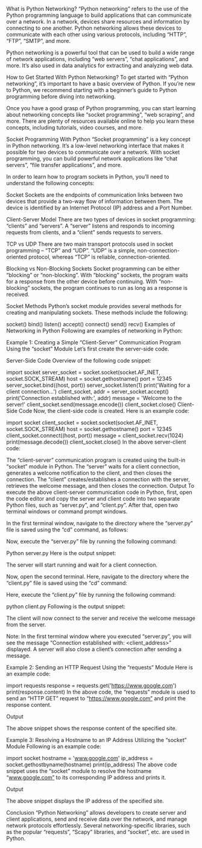 What is Python Networking?
“Python networking” refers to the use of the Python programming language to build applications that can communicate over a network. In a network, devices share resources and information by connecting to one another. Python networking allows these devices to communicate with each other using various protocols, including “HTTP”, “FTP”, “SMTP”, and more.

Python networking is a powerful tool that can be used to build a wide range of network applications, including “web servers”, “chat applications”, and more. It’s also used in data analytics for extracting and analyzing web data.

How to Get Started With Python Networking?
To get started with “Python networking”, it’s important to have a basic overview of Python. If you’re new to Python, we recommend starting with a beginner’s guide to Python programming before diving into networking.

Once you have a good grasp of Python programming, you can start learning about networking concepts like “socket programming”, “web scraping”, and more. There are plenty of resources available online to help you learn these concepts, including tutorials, video courses, and more.

Socket Programming With Python
“Socket programming” is a key concept in Python networking. It’s a low-level networking interface that makes it possible for two devices to communicate over a network. With socket programming, you can build powerful network applications like “chat servers”, “file transfer applications”, and more.

In order to learn how to program sockets in Python, you’ll need to understand the following concepts:

Socket
Sockets are the endpoints of communication links between two devices that provide a two-way flow of information between them. The device is identified by an Internet Protocol (IP) address and a Port Number.

Client-Server Model
There are two types of devices in socket programming: “clients” and “servers”. A “server” listens and responds to incoming requests from clients, and a “client” sends requests to servers.

TCP vs UDP
There are two main transport protocols used in socket programming – “TCP” and “UDP”. “UDP” is a simple, non-connection-oriented protocol, whereas “TCP” is reliable, connection-oriented.

Blocking vs Non-Blocking Sockets
Socket programming can be either “blocking” or “non-blocking”. With “blocking” sockets, the program waits for a response from the other device before continuing. With “non-blocking” sockets, the program continues to run as long as a response is received.

Socket Methods
Python’s socket module provides several methods for creating and manipulating sockets. These methods include the following:

socket()
bind()
listen()
accept()
connect()
send()
recv()
Examples of Networking in Python
Following are examples of networking in Python:

Example 1: Creating a Simple “Client-Server” Communication Program Using the “socket” Module
Let’s first create the server-side code.

Server-Side Code
Overview of the following code snippet:

import socket
server_socket = socket.socket(socket.AF_INET, socket.SOCK_STREAM)
host = socket.gethostname()
port = 12345
server_socket.bind((host, port))
server_socket.listen(1)
print('Waiting for a client connection...')
client_socket, addr = server_socket.accept()
print('Connection established with:', addr)
message = 'Welcome to the server!'
client_socket.send(message.encode())
client_socket.close()
Client-Side Code
Now, the client-side code is created. Here is an example code:

import socket
client_socket = socket.socket(socket.AF_INET, socket.SOCK_STREAM)
host = socket.gethostname()
port = 12345
client_socket.connect((host, port))
message = client_socket.recv(1024)
print(message.decode())
client_socket.close()
In the above server-client code:

The “client-server” communication program is created using the built-in “socket” module in Python.
The “server” waits for a client connection, generates a welcome notification to the client, and then closes the connection.
The “client” creates/establishes a connection with the server, retrieves the welcome message, and then closes the connection.
Output
To execute the above client-server communication code in Python, first, open the code editor and copy the server and client code into two separate Python files, such as “server.py”, and “client.py”. After that, open two terminal windows or command prompt windows.

In the first terminal window, navigate to the directory where the “server.py” file is saved using the “cd” command, as follows:


Now, execute the “server.py” file by running the following command:

Python server.py
Here is the output snippet:


The server will start running and wait for a client connection.

Now, open the second terminal. Here, navigate to the directory where the “client.py” file is saved using the “cd” command:


Here, execute the “client.py” file by running the following command:

python client.py
Following is the output snippet:


The client will now connect to the server and receive the welcome message from the server.

Note: In the first terminal window where you executed “server.py”, you will see the message “Connection established with: <client_address>” displayed. A server will also close a client’s connection after sending a message.

Example 2: Sending an HTTP Request Using the “requests” Module
Here is an example code:

import requests
response = requests.get('https://www.google.com')
print(response.content)
In the above code, the “requests” module is used to send an “HTTP GET” request to “https://www.google.com” and print the response content.

Output

The above snippet shows the response content of the specified site.

Example 3: Resolving a Hostname to an IP Address Utilizing the “socket” Module
Following is an example code:

import socket
hostname = 'www.google.com'
ip_address = socket.gethostbyname(hostname)
print(ip_address)
The above code snippet uses the “socket” module to resolve the hostname “www.google.com” to its corresponding IP address and prints it.

Output

The above snippet displays the IP address of the specified site.

Conclusion
“Python Networking” allows developers to create server and client applications, send and receive data over the network, and manage network protocols effortlessly. Several networking-specific libraries, such as the popular “requests”, “Scapy” libraries, and “socket”, etc. are used in Python.
